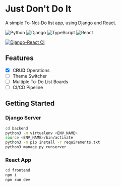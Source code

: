 # Just Don't Do It



A simple To-Not-Do list app, using Django and React. 

![Python](https://img.shields.io/badge/python-3670A0?style=for-the-badge&logo=python&logoColor=ffdd54)
![Django](https://img.shields.io/badge/django-%23092E20.svg?style=for-the-badge&logo=django&logoColor=white)
![TypeScript](https://img.shields.io/badge/typescript-%23007ACC.svg?style=for-the-badge&logo=typescript&logoColor=white)
![React](https://img.shields.io/badge/react-%2320232a.svg?style=for-the-badge&logo=react&logoColor=%2361DAFB)



[![Django-React CI](https://github.com/rohansh-tty/JustDontDoIt/actions/workflows/django.yml/badge.svg)](https://github.com/rohansh-tty/JustDontDoIt/actions/workflows/django.yml)




## Features
- [x] C**R**U**D** Operations
- [ ] Theme Switcher
- [ ] Multiple To-Do List Boards
- [ ] CI/CD Pipeline

## Getting Started

### Django Server

```bash
cd backend
python3 -m virtualenv <ENV_NAME>
source <ENV_NAME>/bin/activate
python3 -m pip install -r requirements.txt
python3 manage.py runserver
```


### React App

```bash
cd frontend
npm i
npm run dev
```
